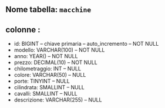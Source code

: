 


## Nome tabella: `macchine`

## colonne :


- id: BIGINT – chiave primaria – auto_incremento – NOT NULL  
- modello: VARCHAR(100) – NOT NULL  
- anno: YEAR() – NOT NULL  
- prezzo: DECIMAL(10) – NOT NULL  
- chilometraggio: INT – NULL  
- colore: VARCHAR(50) – NULL  
- porte: TINYINT – NULL  
- cilindrata: SMALLINT – NULL  
- cavalli: SMALLINT – NULL  
- descrizione: VARCHAR(255) – NULL  
 


